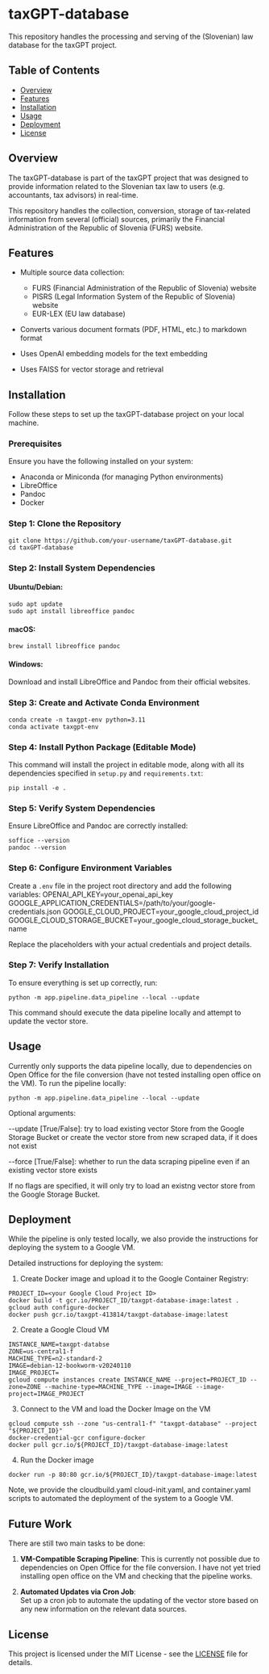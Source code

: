 # taxGPT-database

This repository handles the processing and serving of the (Slovenian) law database for the taxGPT project.

## Table of Contents

- [Overview](#overview)
- [Features](#features)
- [Installation](#installation)
- [Usage](#usage)
- [Deployment](#deployment)
- [License](#license)

## Overview

The taxGPT-database is part of the taxGPT project that was designed to provide information related to the Slovenian tax law to users (e.g. accountants, tax advisors) in real-time.

This repository handles the collection, conversion, storage of tax-related information from several (official) sources, primarily the Financial Administration of the Republic of Slovenia (FURS) website.

## Features

- Multiple source data collection:

  - FURS (Financial Administration of the Republic of Slovenia) website
  - PISRS (Legal Information System of the Republic of Slovenia) website
  - EUR-LEX (EU law database)

- Converts various document formats (PDF, HTML, etc.) to markdown format
- Uses OpenAI embedding models for the text embedding
- Uses FAISS for vector storage and retrieval

## Installation

Follow these steps to set up the taxGPT-database project on your local machine.

### Prerequisites

Ensure you have the following installed on your system:

- Anaconda or Miniconda (for managing Python environments)
- LibreOffice
- Pandoc
- Docker

### Step 1: Clone the Repository

```
git clone https://github.com/your-username/taxGPT-database.git
cd taxGPT-database
```

### Step 2: Install System Dependencies

#### Ubuntu/Debian:

```
sudo apt update
sudo apt install libreoffice pandoc
```

#### macOS:

```
brew install libreoffice pandoc
```

#### Windows:

Download and install LibreOffice and Pandoc from their official websites.

### Step 3: Create and Activate Conda Environment

```
conda create -n taxgpt-env python=3.11
conda activate taxgpt-env
```

### Step 4: Install Python Package (Editable Mode)

This command will install the project in editable mode, along with all its dependencies specified in `setup.py` and `requirements.txt`:

```
pip install -e .
```

### Step 5: Verify System Dependencies

Ensure LibreOffice and Pandoc are correctly installed:

```
soffice --version
pandoc --version
```

### Step 6: Configure Environment Variables

Create a `.env` file in the project root directory and add the following variables:
OPENAI_API_KEY=your_openai_api_key
GOOGLE_APPLICATION_CREDENTIALS=/path/to/your/google-credentials.json
GOOGLE_CLOUD_PROJECT=your_google_cloud_project_id
GOOGLE_CLOUD_STORAGE_BUCKET=your_google_cloud_storage_bucket_name

Replace the placeholders with your actual credentials and project details.

### Step 7: Verify Installation

To ensure everything is set up correctly, run:

```
python -m app.pipeline.data_pipeline --local --update
```

This command should execute the data pipeline locally and attempt to update the vector store.

## Usage

Currently only supports the data pipeline locally, due to dependencies on Open Office for the file conversion (have not tested installing open office on the VM). To run the pipeline locally:

```
python -m app.pipeline.data_pipeline --local --update
```

Optional arguments:

--update [True/False]: try to load existing vector Store from the Google Storage Bucket or create the vector store from new scraped data, if it does not exist

--force [True/False]: whether to run the data scraping pipeline even if an existing vector store exists

If no flags are specified, it will only try to load an existng vector store from the Google Storage Bucket.

## Deployment

While the pipeline is only tested locally, we also provide the instructions for deploying the system to a Google VM.

Detailed instructions for deploying the system:

1. Create Docker image and upload it to the Google Container Registry:

```
PROJECT_ID=<your Google Cloud Project ID>
docker build -t gcr.io/PROJECT_ID/taxgpt-database-image:latest .
gcloud auth configure-docker
docker push gcr.io/taxgpt-413814/taxgpt-database-image:latest
```

2. Create a Google Cloud VM

```
INSTANCE_NAME=taxgpt-databse
ZONE=us-central1-f
MACHINE_TYPE=n2-standard-2
IMAGE=debian-12-bookworm-v20240110
IMAGE_PROJECT=
gcloud compute instances create INSTANCE_NAME --project=PROJECT_ID --zone=ZONE --machine-type=MACHINE_TYPE --image=IMAGE --image-project=IMAGE_PROJECT
```

3. Connect to the VM and load the Docker Image on the VM

```
gcloud compute ssh --zone "us-central1-f" "taxgpt-database" --project "${PROJECT_ID}"
docker-credential-gcr configure-docker
docker pull gcr.io/${PROJECT_ID}/taxgpt-database-image:latest
```

4. Run the Docker image

```
docker run -p 80:80 gcr.io/${PROJECT_ID}/taxgpt-database-image:latest
```

Note, we provide the cloudbuild.yaml cloud-init.yaml, and container.yaml scripts to automated the deployment of the system to a Google VM.

## Future Work

There are still two main tasks to be done:

1. **VM-Compatible Scraping Pipeline**:
   This is currently not possible due to dependencies on Open Office for the file conversion. I have not yet tried installing open office on the VM and checking that the pipeline works.

2. **Automated Updates via Cron Job**:  
   Set up a cron job to automate the updating of the vector store based on any new information on the relevant data sources.

## License

This project is licensed under the MIT License - see the [LICENSE](LICENSE) file for details.
